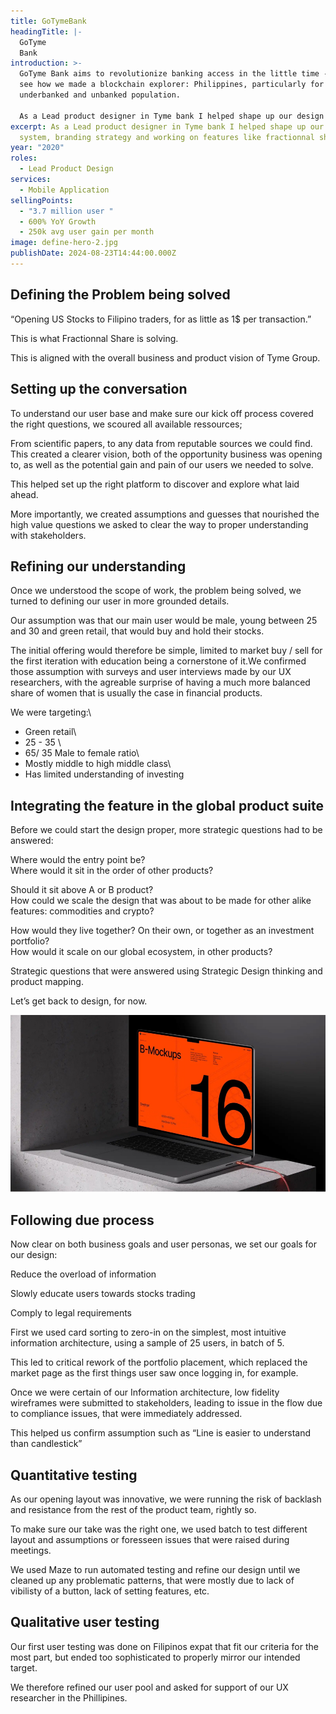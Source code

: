 ```yaml
---
title: GoTymeBank
headingTitle: |-
  GoTyme
  Bank
introduction: >-
  GoTyme Bank aims to revolutionize banking access in the little time - let’s
  see how we made a blockchain explorer: Philippines, particularly for the
  underbanked and unbanked population.

  As a Lead product designer in Tyme bank I helped shape up our design system, branding strategy and working on features like fractionnal shares.
excerpt: As a Lead product designer in Tyme bank I helped shape up our design
  system, branding strategy and working on features like fractionnal shares.
year: "2020"
roles:
  - Lead Product Design
services:
  - Mobile Application
sellingPoints:
  - "3.7 million user "
  - 600% YoY Growth
  - 250k avg user gain per month
image: define-hero-2.jpg
publishDate: 2024-08-23T14:44:00.000Z
---
```

## Defining the Problem being solved

“Opening US Stocks to Filipino traders, for as little as 1$ per transaction.”

This is what Fractionnal Share is solving.

This is aligned with the overall business and product vision of Tyme Group.

## Setting up the conversation

To understand our user base and make sure our kick off process covered the right questions, we scoured all available ressources;

From scientific papers, to any data from reputable sources we could find. This created a clearer vision, both of the opportunity business was opening to, as well as the potential gain and pain of our users we needed to solve.

This helped set up the right platform to discover and explore what laid ahead.



More importantly, we created assumptions and guesses that nourished the high value questions we asked to clear the way to proper understanding with stakeholders.

## Refining our understanding

Once we understood the scope of work, the problem being solved, we turned to defining our user in more grounded details.

Our assumption was that our main user would be male, young between 25 and 30 and green retail, that would buy and hold their stocks. 

The initial offering would therefore be simple, limited to market buy / sell for the first iteration with education being a cornerstone of it.We confirmed those assumption with surveys and user interviews made by our UX researchers, with the agreable surprise of having a much more balanced share of women that is usually the case in financial products. 

We were targeting:\
- Green retail\
- 25 - 35 \
- 65/ 35 Male to female ratio\
- Mostly middle to high middle class\
- Has limited understanding of investing

## Integrating the feature in the global product suite

Before we could start the design proper, more strategic questions had to be answered:

Where would the entry point be?\
Where would it sit in the order of other products?

Should it sit above A or B product?\
How could we scale the design that was about to be made for other alike features: commodities and crypto?

How would they live together? On their own, or together as an investment portfolio?\
How would it scale on our global ecosystem, in other products?

Strategic questions that were answered using Strategic Design thinking and product mapping.

Let’s get back to design, for now.

![](rectangle-40370.jpg)

## Following due process

Now clear on both business goals and user personas, we set our goals for our design:

Reduce the overload of information

Slowly educate users towards stocks trading

Comply to legal requirements

First we used card sorting to zero-in on the simplest, most intuitive information architecture, using a sample of 25 users, in batch of 5. 

This led to critical rework of the portfolio placement, which replaced the market page as the first things user saw once logging in, for example. 

Once we were certain of our Information architecture, low fidelity wireframes were submitted to stakeholders, leading to issue in the flow due to compliance issues, that were immediately addressed. 

This helped us confirm assumption such as “Line is easier to understand than candlestick”

## Quantitative testing 

As our opening layout was innovative, we were running the risk of backlash and resistance from the rest of the product team, rightly so. 

To make sure our take was the right one, we used batch to test different layout and assumptions or foresseen issues that were raised during meetings. 

We used Maze to run automated testing and refine our design until we cleaned up any problematic patterns, that were mostly due to lack of vibilisty of a button, lack of setting features, etc.

## Qualitative user testing

Our first user testing was done on Filipinos expat that fit our criteria for the most part, but ended too sophisticated to properly mirror our intended target.

We therefore refined our user pool and asked for support of our UX researcher in the Phillipines.
